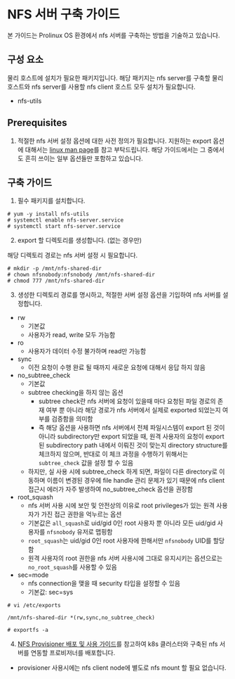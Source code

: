 # NFS 서버 구축 가이드

본 가이드는 Prolinux OS 환경에서 nfs 서버를 구축하는 방법을 기술하고 있습니다.

## 구성 요소

물리 호스트에 설치가 필요한 패키지입니다. 해당 패키지는 nfs server를 구축할 물리 호스트와 nfs server를 사용할 nfs client 호스트 모두 설치가 필요합니다.

- nfs-utils

## Prerequisites

1. 적절한 nfs 서버 설정 옵션에 대한 사전 정의가 필요합니다. 지원하는 export 옵션에 대해서는 [linux man page](https://linux.die.net/man/5/exports)를 참고 부탁드립니다. 해당 가이드에서는 그 중에서도 흔히 쓰이는 일부 옵션들만 포함하고 있습니다.

## 구축 가이드

1. 필수 패키지를 설치합니다.

```
# yum -y install nfs-utils
# systemctl enable nfs-server.service
# systemctl start nfs-server.service
```

2. export 할 디렉토리를 생성합니다. (없는 경우만)

해당 디렉토리 경로는 nfs 서버 설정 시 필요합니다.

```
# mkdir -p /mnt/nfs-shared-dir
# chown nfsnobody:nfsnobody /mnt/nfs-shared-dir
# chmod 777 /mnt/nfs-shared-dir
```

3. 생성한 디렉토리 경로를 명시하고, 적절한 서버 설정 옵션을 기입하여 nfs 서버를 설정합니다.

- rw
  - 기본값
  - 사용자가 read, write 모두 가능함
- ro
  - 사용자가 데이터 수정 불가하며 read만 가능함
- sync
  - 이전 요청이 수행 완료 될 때까지 새로운 요청에 대해서 응답 하지 않음
- no_subtree_check
  - 기본값
  - subtree checking을 하지 않는 옵션
    - subtree check란 nfs 서버에 요청이 있을때 마다 요청된 파일 경로의 존재 여부 뿐 아니라 해당 경로가 nfs 서버에서 실제로 exported 되었는지 여부를 검증함을 의미함
    - 즉 해당 옵션을 사용하면 nfs 서버에서 전체 파일시스템이 export 된 것이 아니라 subdirectory만 export 되었을 때, 원격 사용자의 요청이 export 된 subdirectory path 내에서 이뤄진 것이 맞는지 directory structure를 체크하지 않으며, 반대로 이 체크 과정을 수행하기 위해서는 `subtree_check` 값을 설정 할 수 있음
  - 하지만, 실 사용 시에 subtree_check 하게 되면, 파일이 다른 directory로 이동하며 이름이 변경된 경우에 file handle 관리 문제가 있기 때문에 nfs client 접근시 에러가 자주 발생하여 no_subtree_check 옵션을 권장함
- root_squash
  - nfs 서버 사용 시에 보안 및 안전상의 이유로 root privileges가 있는 원격 사용자가 가진 접근 권한을 억누르는 옵션
  - 기본값은 `all_squash`로 uid/gid 0인 root 사용자 뿐 아니라 모든 uid/gid 사용자를 `nfsnobody` 유저로 맵핑함
  - `root_squash`는 uid/gid 0인 root 사용자에 한해서만 `nfsnobody` UID를 할당함
  - 원격 사용자의 root 권한을 nfs 서버 사용시에 그대로 유지시키는 옵션으로는 `no_root_squash`를 사용할 수 있음
- sec=mode
  - nfs connection을 맺을 때 security 타입을 설정할 수 있음
  - 기본값: sec=sys

```
# vi /etc/exports

/mnt/nfs-shared-dir *(rw,sync,no_subtree_check)

# exportfs -a
```

4. [NFS Provisioner 배포 및 사용 가이드](../provisioner/README.md)를 참고하여 k8s 클러스터와 구축된 nfs 서버를 연동할 프로비저너를 배포합니다.

- provisioner 사용시에는 nfs client node에 별도로 nfs mount 할 필요 없습니다.
